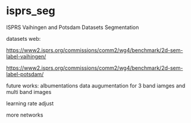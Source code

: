 # isprs_seg
ISPRS Vaihingen and Potsdam Datasets Segmentation

datasets web: 

https://www2.isprs.org/commissions/comm2/wg4/benchmark/2d-sem-label-vaihingen/

https://www2.isprs.org/commissions/comm2/wg4/benchmark/2d-sem-label-potsdam/

future works:
albumentations data augumentation for 3 band iamges and multi band images

learning rate adjust

more networks

